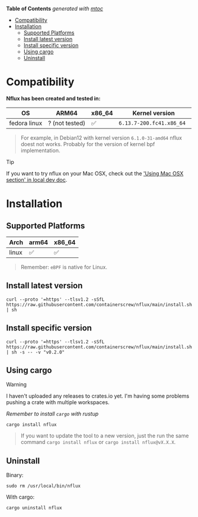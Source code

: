 <!-- START OF TOC !DO NOT EDIT THIS CONTENT MANUALLY-->
**Table of Contents**  *generated with [mtoc](https://github.com/containerscrew/mtoc)*
- [Compatibility](#compatibility)
- [Installation](#installation)
  - [Supported Platforms](#supported-platforms)
  - [Install latest version](#install-latest-version)
  - [Install specific version](#install-specific-version)
  - [Using cargo](#using-cargo)
  - [Uninstall](#uninstall)
<!-- END OF TOC -->
# Compatibility

**Nflux has been created and tested in:**

|   OS    | ARM64 | x86_64 | Kernel version |
|---------|------|------|------|
| fedora linux   | ? (not tested)    | ✅  |`6.13.7-200.fc41.x86_64 ` |

> For example, in Debian12 with kernel version `6.1.0-31-amd64` nflux doest not works. Probably for the version of kernel bpf implementation.

> [!TIP]
> If you want to try nflux on your Mac OSX, check out the ['Using Mac OSX section' in local dev doc](./docs/local_dev.md).

# Installation

## Supported Platforms

| Arch    | arm64 | x86_64 |
|---------|------|------|
| linux   | ✅    | ✅  |

> Remember: `eBPF` is native for Linux.

## Install latest version

```shell
curl --proto '=https' --tlsv1.2 -sSfL https://raw.githubusercontent.com/containerscrew/nflux/main/install.sh | sh
```

## Install specific version

```shell
curl --proto '=https' --tlsv1.2 -sSfL https://raw.githubusercontent.com/containerscrew/nflux/main/install.sh | sh -s -- -v "v0.2.0"
```

## Using cargo

> [!WARNING]
> I haven't uploaded any releases to crates.io yet. I'm having some problems pushing a crate with multiple workspaces.

_Remember to install `cargo` with rustup_

```shell
cargo install nflux
```

> If you want to update the tool to a new version, just the run the same command `cargo install nflux` or `cargo install nflux@vX.X.X`.

## Uninstall

Binary:

```shell
sudo rm /usr/local/bin/nflux
```

With cargo:

```shell
cargo uninstall nflux
```
